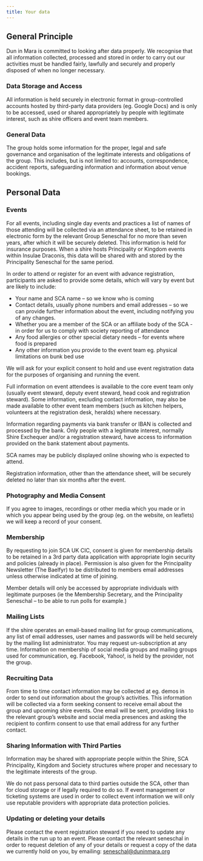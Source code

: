 ```yaml
---
title: Your data
---
```


## General Principle ##

Dun in Mara is committed to looking after data properly. We recognise that all information collected, processed and stored in order to carry out our activities must be handled fairly, lawfully and securely and properly disposed of when no longer necessary.   

### Data Storage and Access ###

All information is held securely in electronic format in group-controlled accounts hosted by third-party data providers (eg. Google Docs) and is only to be accessed, used or shared appropriately by people with legitimate interest, such as shire officers and event team members. 

### General Data ###

The group holds some information for the proper, legal and safe governance and organisation of the legitimate interests and obligations of the group. This includes, but is not limited to: accounts, correspondence, accident reports, safeguarding information and information about venue bookings.

## Personal Data ##

### Events ###

For all events, including single day events and practices a list of names of those attending will be collected via an attendance sheet, to be retained in electronic form by the relevant Group Seneschal for no more than seven years, after which it will be securely deleted. This information is held for insurance purposes. When a shire hosts Principality or Kingdom events within Insulae Draconis, this data will be shared with and stored by the Principality Seneschal for the same period.

In order to attend or register for an event with advance registration, participants are asked to provide some details, which will vary by event but are likely to include:

- Your name and SCA name – so we know who is coming
- Contact details, usually phone numbers and email addresses – so we can provide further information about the event, including notifying you of any changes.
- Whether you are a member of the SCA or an affiliate body of the SCA - in order for us to comply with society reporting of attendance
- Any food allergies or other special dietary needs – for events where food is prepared
- Any other information you provide to the event team eg. physical limitations on bunk bed use

We will ask for your explicit consent to hold and use event registration data for the purposes of organising and running the event.

Full information on event attendees is available to the core event team only (usually event steward, deputy event steward, head cook and registration steward). Some information, excluding contact information, may also be made available to other event team members (such as kitchen helpers, volunteers at the registration desk, heralds) where necessary.

Information regarding payments via bank transfer or IBAN is collected and processed by the bank. Only people with a legitimate interest, normally Shire Exchequer and/or a registration steward, have access to information provided on the bank statement about payments.

SCA names may be publicly displayed online showing who is expected to attend. 

Registration information, other than the attendance sheet, will be securely deleted no later than six months after the event.

### Photography and Media Consent ###

If you agree to images, recordings or other media which you made or in which you appear being used by the group (eg. on the website, on leaflets) we will keep a record of your consent.

### Membership ###

By requesting to join SCA UK CIC, consent is given for membership details to be retained in a 3rd party data application with appropriate login security and policies (already in place).  Permission is also given for the Principality Newsletter (The Baelfyr) to be distributed to members email addresses unless otherwise indicated at time of joining.

Member details will only be accessed by appropriate individuals with legitimate purposes (ie the Membership Secretary, and the Principality Seneschal – to be able to run polls for example.)

### Mailing Lists ###

If the shire operates an email-based mailing list for group communications, any list of email addresses, user names and passwords will be held securely by the mailing list administrator. You may request un-subscription at any time. Information on membership of social media groups and mailing groups used for communication, eg. Facebook, Yahoo!, is held by the provider, not the group.

### Recruiting Data ###

From time to time contact information may be collected at eg. demos in order to send out information about the group’s activities. This information will be collected via a form seeking consent to receive email about the group and upcoming shire events. One email will be sent, providing links to the relevant group’s website and social media presences and asking the recipient to confirm consent to use that email address for any further contact.

### Sharing Information with Third Parties ###

Information may be shared with appropriate people within the Shire, SCA Principality, Kingdom and Society structures where proper and necessary to the legitimate interests of the group.

We do not pass personal data to third parties outside the SCA, other than for cloud storage or if legally required to do so.
If event management or ticketing systems are used in order to collect event information we will only use reputable providers with appropriate data protection policies.

### Updating or deleting your details ###

Please contact the event registration steward if you need to update any details in the run up to an event.
Please contact the relevant seneschal in order to request deletion of any of your details or request a copy of the data we currently hold on you, by emailing: seneschal@duninmara.org
